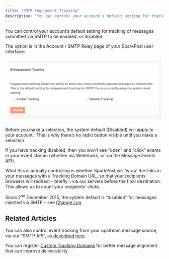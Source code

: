 ```yaml
---
title: "SMTP Engagement Tracking"
description: "You can control your account’s default setting for tracking of messages submitted via SMTP to be enabled or disabled The option is in the Account SMTP Relay page of your Spark Post user interface Before you make a selection the system default Disabled will apply to your account This is..."
---
```


You can control your account’s default setting for tracking of messages submitted via SMTP to be enabled, or disabled.

The option is in the Account / SMTP Relay page of your SparkPost user interface:

![](media/smtp-engagement-tracking/engagement_tracking_original.jpg)

Before you make a selection, the system default (Disabled) will apply to your account.  This is why there’s no radio button visible until you make a selection.

If you have tracking disabled, then you won’t see “open” and “click” events in your event stream (whether via Webhooks, or via the Message Events API). 

What this is actually controlling is whether SparkPost will ‘wrap’ the links in your messages with a Tracking Domain URL, so that your recipients’ browsers will redirect - briefly - via our servers before the final destination.  This allows us to count your recipients’ clicks.

Since 2<sup>nd</sup> December 2015, the system default is “disabled” for messages injected via SMTP – see [Change Log](https://support.sparkpost.com/customer/en/portal/articles/1936102-change-log)

## Related Articles

You can also control event tracking from your upstream message source, via our “SMTP API”, as [described here](https://developers.sparkpost.com/api/smtp-api).

You can register [Custom Tracking Domains](https://support.sparkpost.com/customer/en/portal/articles/2139249-enabling-multiple-custom-tracking-domains) for better message alignment that can improve deliverability.
